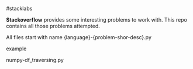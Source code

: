 #stacklabs

**Stackoverflow** provides some interesting problems to work with. This repo contains all those problems attempted. 
 
 All files start with name 
 {language}-{problem-shor-desc}.py
 
 example
 
 numpy-df_traversing.py
